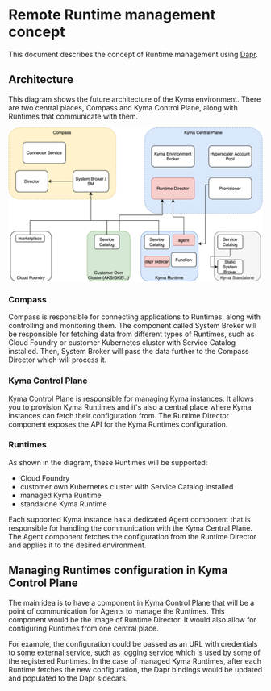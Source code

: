 # Remote Runtime management concept

This document describes the concept of Runtime management using [Dapr](https://dapr.io).

## Architecture

This diagram shows the future architecture of the Kyma environment.
There are two central places, Compass and Kyma Control Plane, along with Runtimes that communicate with them.

![Concept image](assets/concept.png)

### Compass
Compass is responsible for connecting applications to Runtimes, along with controlling and monitoring them.
The component called System Broker will be responsible for fetching data from different types of Runtimes, such as Cloud Foundry or customer Kubernetes cluster with Service Catalog installed. Then, System Broker will pass the data further to the Compass Director which will process it.  

### Kyma Control Plane
Kyma Control Plane is responsible for managing Kyma instances. It allows you to provision Kyma Runtimes and it's also a central place where Kyma instances can fetch their configuration from. 
The Runtime Director component exposes the API for the Kyma Runtimes configuration. 

### Runtimes
As shown in the diagram, these Runtimes will be supported:
- Cloud Foundry 
- customer own Kubernetes cluster with Service Catalog installed
- managed Kyma Runtime
- standalone Kyma Runtime

Each supported Kyma instance has a dedicated Agent component that is responsible for handling the communication with the Kyma Central Plane. The Agent component fetches the configuration from the Runtime Director and applies it to the desired environment.

## Managing Runtimes configuration in Kyma Control Plane
The main idea is to have a component in Kyma Control Plane that will be a point of communication for Agents to manage the Runtimes. This component would be the image of Runtime Director. It would also allow for configuring Runtimes from one central place.

For example, the configuration could be passed as an URL with credentials to some external service, such as logging service which is used by some of the registered Runtimes. In the case of managed Kyma Runtimes, after each Runtime fetches the new configuration, the Dapr bindings would be updated and populated to the Dapr sidecars.
